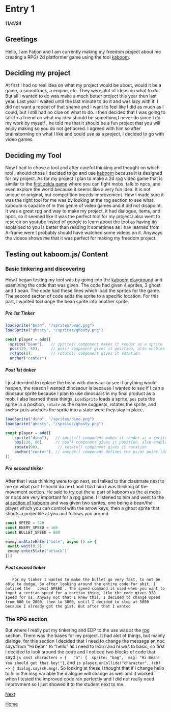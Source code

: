 # Entry 1
##### 11/4/24

## Greetings
 Hello, I am Fatjon and I am currently making my freedom project about me creating a RPG/ 2d platformer game using the tool [kaboom](https://kaboomjs.com/).

## Deciding my project
At first I had no real idea on what my project would be about, would it be a game, a soundtrack, a engine, etc. They were alot of ideas on what to do. But all I wanted to do was make a much better project this year then last year. Last year I waited until the last minute to do it and was lazy with it. I did not want a repeat of that shame  and I want to feel like I did as much as I could, but I still had no clue on what to do. I then decided that I was going to talk to a friend on what my idea should be something I never do since I do my work by myself , he told me that it should be a fun project that you will enjoy making so you do not get bored. I agreed with him so after brainstorming on what I like and could use as a project, I decided to go with video games. 


## Deciding my Tool

  Now I had to chose a tool and after careful thinking and thought on which tool I should chose I decided to go and use [kaboom](https://kaboomjs.com/) because it is designed for my project. As for my project I plan to make a 2d rpg video game that is similar to the [first zelda game](https://youtu.be/6g2vk8Gudqs?si=ek4g_W8S7XdAr9ce) where you can fight mobs, talk to npcs, and even explore the world because it seems like a very fun idea. It is not unique  or original, but competition breeds improvement. How I made sure it was the right tool for me was by looking at the rpg section to see what kaboom is capable of in this genre of video games and it did not disapoint. It was a great rpg and way to make my project, it had dialogue, items, and npcs, so it seemed like it was the perfect tool for my project.I also went to reserch on youtube insted of google to learn about the tool as having itn explained to you is better than reading it sometimes as I hav learned from A-frame were I probably should have watched some videos on it. Anyways the videos shows me that  it was perfect for making my freedom project.

## Testing out kaboom.js/ Content

 ### Basic tinkering and discovering
  How I began testing my tool was by going into the [kaboom playground](https://kaboomjs.com/play?example=add) and examining the code that was given. The code had given 4 sprites, 3 ghost and 1 bean. The code had these lines which load the sprites for the game. The second secton of code adds the sprite to a specific location. For this part, I wanted tochange the bean sprite into another sprite.
  ##### Pre 1st Tinker
  ````js
loadSprite("bean", "/sprites/bean.png")
loadSprite("ghosty", "/sprites/ghosty.png")

const player = add([
	sprite("bean"),   // sprite() component makes it render as a sprite
	pos(120, 80),     // pos() component gives it position, also enables movement
	rotate(0),        // rotate() component gives it rotation
	anchor("center")
 ````
##### Post 1st tinker

 I just decided to replace the bean with dinosaur to see if anything would happen, the reason I wanted dinosaour is because I wanted to see if I can a dinosaur sprite because I plan to use dinosuars in my final product as a mob. I also learned these things, `LoadSprite` loads a sprite, `pos` puts the sprite in a position, `rotate` as the name suggests, rotates the sprite, and `anchor` puts anchors the sprite into a state were they stay in place. 
````js
loadSprite("dino", "/sprites/dino.png")
loadSprite("ghosty", "/sprites/ghosty.png")

const player = add([
	sprite("dino"),   // sprite() component makes it render as a sprite
	pos(120, 80),     // pos() component gives it position, also enables movement
	rotate(90),        // rotate() component gives it rotation
	anchor("center"), // anchor() component defines the pivot point (defaults to "topleft")
])
````
##### Pre second tinker

   After that I was thinking were to go next, so I talked to the classmate next to me on what part I should do next and I told him I was thinking of the movement section. He said to try out the ai part of kaboom as the ai mobs or npcs are very important for a rpg game. I llistened to him and went to the [ai section of kaboom](https://kaboomjs.com/play?example=ai) and was given two sprites, one being a bean/the player which you can control with the arrow keys, then a ghost sprite that shoots a projectile at you and follows you around.
   ````js
const SPEED = 320
const ENEMY_SPEED = 160
const BULLET_SPEED = 800

enemy.onStateEnter("idle", async () => {
	await wait(0.5)
	enemy.enterState("attack")
})]
  ````
  ##### Post second tinker

       For my tinker I wanted to make the bullet go very fast, to not be able to dodge. So after looking around the entire code for abit, I noticed the ` const SPEED`. The speed command is used when you want to input a certian speed for a certian thing, like the code gives 320 speed for us. Anyway not that I knew this, I decided to change speed from 800 to 2000, then to 3000, until I decided to stop at 5000 because I already got the gist. But after that I wanted
       
  ### The RPG section 
  But where I really put my tinkering and EDP to the use was at the [rpg](https://kaboomjs.com/play?example=rpg) section. There was the bases for my project. It had alot of things, but mainly dialoge, for this section I decided that I need to change the message an npc says from "Hi bean" to "hello" as I need to learn and hi was to basic, so first I decided to look around the code and I noticed two blocks of code that sayd `js onst characters = {	"a": {	sprite: "bag",	msg: "Hi Bean! You should get that key!"}`, and `js player.onCollide("character", (ch) => { dialog.say(ch.msg)`. So looking at these I thought that if i change hello to hi in the msg variable the dialogue will change as well and it worked when I tested the improved code ran perfectly and I did not really need improvment so I just showed it to the student next to me.
 
[Next](entry02.md)  

[Home](../README.md)
